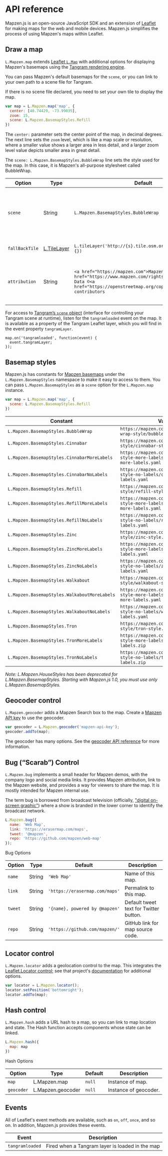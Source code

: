 # API reference

Mapzen.js is an open-source JavaScript SDK and an extension of [Leaflet](http://leafletjs.com/) for making maps for the web and mobile devices. Mapzen.js simplifies the process of using Mapzen's maps within Leaflet.

## Draw a map

`L.Mapzen.map` extends [Leaflet `L.Map`](http://leafletjs.com/reference.html#map-class) with additional options for displaying Mapzen's basemaps using the [Tangram rendering engine](https://mapzen.com/products/tangram/).

You can pass Mapzen's default basemaps for the `scene`, or you can link to your own path to a scene file for Tangram.

If there is no scene file declared, you need to set your own tile to display the map.

```javascript
var map = L.Mapzen.map('map', {
  center: [40.74429, -73.99035],
  zoom: 15,
  scene: L.Mapzen.BasemapStyles.Refill
})
```

The `center:` parameter sets the center point of the map, in decimal degrees. The next line sets the `zoom` level, which is like a map scale or resolution, where a smaller value shows a larger area in less detail, and a larger zoom level value depicts smaller area in great detail.

The `scene: L.Mapzen.BasemapStyles.BubbleWrap` line sets the style used for the map. In this case, it is Mapzen's all-purpose stylesheet called BubbleWrap.

| Option  | Type   | Default                           | Description                                                   |
|---------|--------|-----------------------------------|---------------------------------------------------------------|
| `scene` | String | `L.Mapzen.BasemapStyles.BubbleWrap` | Tangram scene URL, included in `L.Mapzen.BasemapStyles` object. <br> `scene` can also be a single-quoted URL that points to any `.yaml` Tangram scene file |
| `fallBackTile` | [L.TileLayer](http://leafletjs.com/reference.html#tilelayer) | `L.tileLayer('http://{s}.tile.osm.org/{z}/{x}/{y}.png', {})` | TileLayer to fall back when WebGL is not available. |
| `attribution` | String | `<a href="https://mapzen.com">Mapzen</a> - <a href="https://www.mapzen.com/rights">Attribution</a>, Data ©<a href="https://openstreetmap.org/copyright">OSM</a> contributors` | Attribution data  in a small text box.`Leaflet` attribution is always there; attribution from this option is placed before `Leaflet` attribution.|

For access to [Tangram’s `scene` object](https://mapzen.com/documentation/tangram/Javascript-API/#scene) (interface for controlling your Tangram scene at runtime), listen for the `tangramloaded` event on the map. It is available as a property of the Tangram Leaflet layer, which you will find in the event property `tangramLayer`.

```
map.on('tangramloaded', function(event) {
  event.tangramLayer;
});
```

## Basemap styles

Mapzen.js has constants for [Mapzen basemaps](https://mapzen.com/products/maps/) under the `L.Mapzen.BasemapStyles` namespace to make it easy to access to them. You can pass `L.Mapzen.BasemapStyles` as a `scene` option for the `L.Mapzen.map` instance.

```javascript
var map = L.Mapzen.map('map', {
  scene: L.Mapzen.BasemapStyles.Refill
})
```

| Constant                                  | Value                                                                                  |
|-------------------------------------------|----------------------------------------------------------------------------------------|
| `L.Mapzen.BasemapStyles.BubbleWrap`         | `https://mapzen.com/carto/bubble-wrap-style/bubble-wrap.yaml`                          |
| `L.Mapzen.BasemapStyles.Cinnabar`           | `https://mapzen.com/carto/cinnabar-style/cinnabar-style.yaml`                          |
| `L.Mapzen.BasemapStyles.CinnabarMoreLabels` | `https://mapzen.com/carto/cinnabar-style-more-labels/cinnabar-style-more-labels.yaml`  |
| `L.Mapzen.BasemapStyles.CinnabarNoLabels`   | `https://mapzen.com/carto/cinnabar-style-no-labels/cinnabar-style-no-labels.yaml`      |
| `L.Mapzen.BasemapStyles.Refill`             | `https://mapzen.com/carto/refill-style/refill-style.yaml`                              |
| `L.Mapzen.BasemapStyles.RefillMoreLabels`   | `https://mapzen.com/carto/refill-style-more-labels/refill-style-more-labels.yaml`      |
| `L.Mapzen.BasemapStyles.RefillNoLabels`     | `https://mapzen.com/carto/refill-style-no-labels/refill-style-no-labels.yaml`          |
| `L.Mapzen.BasemapStyles.Zinc`               | `https://mapzen.com/carto/zinc-style/zinc-style.yaml`                                  |
| `L.Mapzen.BasemapStyles.ZincMoreLabels`     | `https://mapzen.com/carto/zinc-style-more-labels/zinc-style-more-labels.yaml`          |
| `L.Mapzen.BasemapStyles.ZincNoLabels`       | `https://mapzen.com/carto/zinc-style-no-labels/zinc-style-no-labels.yaml`              |
| `L.Mapzen.BasemapStyles.Walkabout` | `https://mapzen.com/carto/walkabout-style/walkabout-style.yaml` |
| `L.Mapzen.BasemapStyles.WalkaboutMoreLabels` | `https://mapzen.com/carto/walkabout-style-more-labels/walkabout-style-more-labels.yaml` |
| `L.Mapzen.BasemapStyles.WalkaboutNoLabels` | `https://mapzen.com/carto/walkabout-style-no-labels/walkabout-style-no-labels.yaml` |
| `L.Mapzen.BasemapStyles.Tron`| `https://mapzen.com/carto/tron-style/tron-style.zip`                                                  |
| `L.Mapzen.BasemapStyles.TronMoreLabels`| `https://mapzen.com/carto/tron-style-more-labels/tron-style-more-labels.zip`                |
| `L.Mapzen.BasemapStyles.TronNoLabels`| `https://mapzen.com/carto/tron-style-no-labels/tron-style-no-labels.zip`                      |


_Note: L.Mapzen.HouseStyles has been deprecated for L.Mapzen.BasemapStyles. Starting with Mapzen.js 1.0, you must use only L.Mapzen.BasemapStyles._

## Geocoder control

`L.Mapzen.geocoder` adds a Mapzen Search box to the map. Create a [Mapzen API key](https://mapzen.com/developers) to use the geocoder.

```javascript
var geocoder = L.Mapzen.geocoder('mapzen-api-key');
geocoder.addTo(map);
```

The geocoder has many options. See the [geocoder API reference](search.md) for more information.

## Bug (“Scarab”) Control

`L.Mapzen.bug` implements a small header for Mapzen demos, with the company logo and social media links. It provides Mapzen attribution, link to the Mapzen website, and provides a way for viewers to share the map. It is mostly intended for Mapzen internal use.

The term bug is borrowed from broadcast television (officially, ["digital on-screen graphic"](http://en.wikipedia.org/wiki/Digital_on-screen_graphic)) where a show is branded in the lower corner to identify the broadcast network.

```javascript
L.Mapzen.bug({
  name: 'Web Map',
  link: 'https://erasermap.com/maps',
  tweet: '@mapzen',
  repo: 'https://github.com/mapzen/web-map'
});
```

Bug Options

| Option  | Type   | Default                        | Description                            |
|---------|--------|--------------------------------|----------------------------------------|
| `name`  | String | `'Web Map'`                    | Name of this map.                      |
| `link`  | String | `'https://erasermap.com/maps'` | Permalink to this map.                 |
| `tweet` | String | `'{name}, powered by @mapzen'` | Default tweet text for Twitter button. |
| `repo`  | String | `'https://github.com/mapzen/'` | GitHub link for map source code.       |

## Locator control

`L.Mapzen.locator` adds a geolocation control to the map. This integrates the [Leaflet.Locator control](https://github.com/domoritz/leaflet-locatecontrol); see that project's [documentation](https://github.com/domoritz/leaflet-locatecontrol/blob/gh-pages/README.md) for additional options.

``` javascript
var locator = L.Mapzen.locator();
locator.setPosition('bottomright');
locator.addTo(map);
```

## Hash control

`L.Mapzen.hash` adds a URL hash to a map, so you can link to map location and state. The Hash function accepts components whose state can be linked.

```javascript
L.Mapzen.hash({
  map: map
})
```

Hash Options

| Option     | Type              | Default | Description           |
|------------|-------------------|---------|-----------------------|
| `map`      | L.Mapzen.map      | `null`  | Instance of map.      |
| `geocoder` | L.Mapzen.geocoder | `null`  | Instance of geocoder. |

## Events

All of Leaflet's event methods are available, such as `on`, `off`, `once`, and so on. In addition, Mapzen.js provides these events.

|      Event      |                   Description                   |
|-----------------|-------------------------------------------------|
| `tangramloaded` | Fired when a Tangram layer is loaded in the map |
